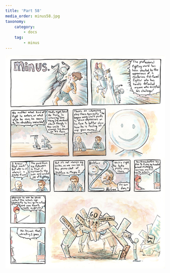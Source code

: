 ```yaml
---
title: 'Part 58'
media_order: minus58.jpg
taxonomy:
    category:
        - docs
    tag:
        - minus
---
```


![](minus58.jpg)